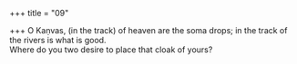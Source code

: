 +++
title = "09"

+++
O Kaṇvas, (in the track) of heaven are the soma drops; in the track of  the rivers is what is good.  
Where do you two desire to place that cloak of yours?  